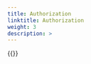 ```yaml
---
title: Authorization
linktitle: Authorization 
weight: 3
description: >
---
```

{{<include  file="content/v2/getting-started/upgrade/helm/module/authorization.md" >}}
